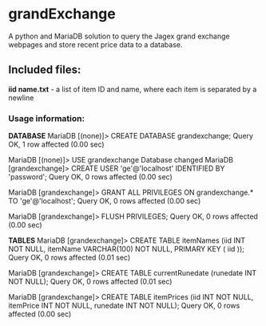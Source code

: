 ﻿# grandExchange
A python and MariaDB solution to query the Jagex grand exchange webpages and store recent price data to a database.

## Included files:
**iid name.txt** - a list of item ID and name, where each item is separated by a newline

### Usage information:
**DATABASE**
MariaDB [(none)]> CREATE DATABASE grandexchange;
Query OK, 1 row affected (0.00 sec)

MariaDB [(none)]> USE grandexchange
Database changed
MariaDB [grandexchange]> CREATE USER 'ge'@'localhost' IDENTIFIED BY 'password';
Query OK, 0 rows affected (0.00 sec)

MariaDB [grandexchange]> GRANT ALL PRIVILEGES ON grandexchange.* TO 'ge'@'localhost';
Query OK, 0 rows affected (0.00 sec)

MariaDB [grandexchange]> FLUSH PRIVILEGES;
Query OK, 0 rows affected (0.00 sec)

**TABLES**
MariaDB [grandexchange]> CREATE TABLE itemNames (iid INT NOT NULL, itemName VARCHAR(100) NOT NULL, PRIMARY KEY ( iid ));
Query OK, 0 rows affected (0.01 sec)

MariaDB [grandexchange]> CREATE TABLE currentRunedate (runedate INT NOT NULL);
Query OK, 0 rows affected (0.01 sec)

MariaDB [grandexchange]> CREATE TABLE itemPrices (iid INT NOT NULL, itemPrice INT NOT NULL, runedate INT NOT NULL);
Query OK, 0 rows affected (0.00 sec)


